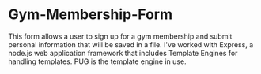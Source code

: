# Gym-Membership-Form
This form allows a user to sign up for a gym membership and submit personal information that will be saved in a file. I've worked with Express, a node.js web application framework that includes Template Engines for handling templates. PUG is the template engine in use.

